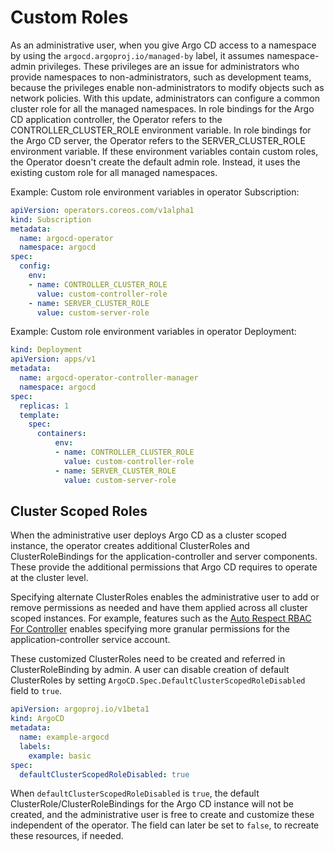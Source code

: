 # Custom Roles

As an administrative user, when you give Argo CD access to a namespace by using the `argocd.argoproj.io/managed-by` label, it assumes namespace-admin privileges. These privileges are an issue for administrators who provide namespaces to non-administrators, such as development teams, because the privileges enable non-administrators to modify objects such as network policies. With this update, administrators can configure a common cluster role for all the managed namespaces. In role bindings for the Argo CD application controller, the Operator refers to the CONTROLLER_CLUSTER_ROLE environment variable. In role bindings for the Argo CD server, the Operator refers to the SERVER_CLUSTER_ROLE environment variable. If these environment variables contain custom roles, the Operator doesn't create the default admin role. Instead, it uses the existing custom role for all managed namespaces.

Example: Custom role environment variables in operator Subscription:

```yaml
apiVersion: operators.coreos.com/v1alpha1
kind: Subscription
metadata:
  name: argocd-operator
  namespace: argocd
spec:
  config:
    env:
    - name: CONTROLLER_CLUSTER_ROLE
      value: custom-controller-role
    - name: SERVER_CLUSTER_ROLE
      value: custom-server-role
```

Example: Custom role environment variables in operator Deployment:

```yaml
kind: Deployment
apiVersion: apps/v1
metadata:
  name: argocd-operator-controller-manager
  namespace: argocd
spec:
  replicas: 1
  template:
    spec:
      containers:
          env:
          - name: CONTROLLER_CLUSTER_ROLE
            value: custom-controller-role
          - name: SERVER_CLUSTER_ROLE
            value: custom-server-role
```

## Cluster Scoped Roles

When the administrative user deploys Argo CD as a cluster scoped instance, the operator creates additional ClusterRoles and ClusterRoleBindings for the
application-controller and server components. These provide the additional permissions that Argo CD requires to operate at the cluster level.

Specifying alternate ClusterRoles enables the administrative user to add or remove permissions
as needed and have them applied across all cluster scoped instances. For example, features such as the [Auto Respect RBAC For Controller](https://argo-cd.readthedocs.io/en/stable/operator-manual/declarative-setup/#auto-respect-rbac-for-controller) enables specifying more granular permissions for the application-controller service account.

These customized ClusterRoles need to be created and referred in ClusterRoleBinding by admin. A user can disable creation of default ClusterRoles by setting `ArgoCD.Spec.DefaultClusterScopedRoleDisabled` field to `true`.

```yaml
apiVersion: argoproj.io/v1beta1
kind: ArgoCD
metadata:
  name: example-argocd
  labels:
    example: basic
spec:
  defaultClusterScopedRoleDisabled: true
```

When `defaultClusterScopedRoleDisabled` is `true`, the default ClusterRole/ClusterRoleBindings for the Argo CD instance will not be created, and the administrative user is free to create and customize these independent of the operator. The field can later be set to `false`, to recreate these resources, if needed.
